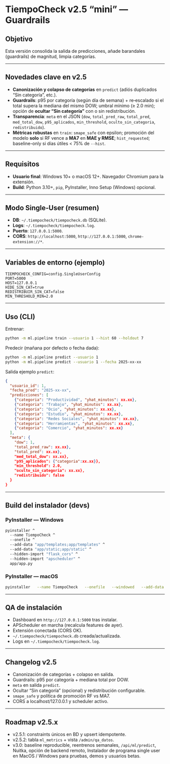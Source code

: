 # TiempoCheck v2.5 “mini” — Guardrails

## Objetivo
Esta versión consolida la salida de predicciones, añade barandales (guardrails) de magnitud, limpia categorías.

---

## Novedades clave en v2.5
- **Canonización y colapso de categorías** en `predict` (adiós duplicados “Sin categoría”, etc.).
- **Guardrails**: p95 por categoría (según día de semana) + re‑escalado si el total supera la mediana del mismo DOW; umbral mínimo (≥ 2.0 min); opción de **ocultar “Sin categoría”** con o sin redistribución.
- **Transparencia**: `meta` en el JSON (`dow`, `total_pred_raw`, `total_pred`, `med_total_dow`, `p95_aplicados`, `min_threshold`, `oculto_sin_categoria`, `redistribuido`).
- **Métricas robustas** en `train`: `smape_safe` con epsilon; promoción del modelo **solo** si RF vence a **MA7** en **MAE y RMSE**; `hist_requested`; baseline-only si días útiles < 75% de `--hist`.

---

## Requisitos
- **Usuario final**: Windows 10+ o macOS 12+. Navegador Chromium para la extensión.
- **Build**: Python 3.10+, `pip`, PyInstaller, Inno Setup (Windows) opcional.

---


## Modo Single‑User (resumen)
- **DB**: `~/.tiempocheck/tiempocheck.db` (SQLite).
- **Logs**: `~/.tiempocheck/tiempocheck.log`.
- **Puerto**: `127.0.0.1:5000`.
- **CORS**: `http://localhost:5000`, `http://127.0.0.1:5000`, `chrome-extension://*`.


---

## Variables de entorno (ejemplo)
```
TIEMPOCHECK_CONFIG=config.SingleUserConfig
PORT=5000
HOST=127.0.0.1
HIDE_SIN_CAT=true
REDISTRIBUIR_SIN_CAT=false
MIN_THRESHOLD_MIN=2.0
```

---


## Uso (CLI)
Entrenar:
```bash
python -m ml.pipeline train --usuario 1 --hist 60 --holdout 7
```
Predecir (mañana por defecto o fecha dada):
```bash
python -m ml.pipeline predict --usuario 1
python -m ml.pipeline predict --usuario 1 --fecha 2025-xx-xx
```


Salida ejemplo `predict`:
```json
{
  "usuario_id": 1,
  "fecha_pred": "2025-xx-xx",
  "predicciones": [
    {"categoria": "Productividad", "yhat_minutos": xx.xx},
    {"categoria": "Trabajo", "yhat_minutos": xx.xx},
    {"categoria": "Ocio", "yhat_minutos": xx.xx},
    {"categoria": "Estudio", "yhat_minutos": xx.xx},
    {"categoria": "Redes Sociales", "yhat_minutos": xx.xx},
    {"categoria": "Herramientas", "yhat_minutos": xx.xx},
    {"categoria": "Comercio", "yhat_minutos": xx.xx}
  ],
  "meta": {
    "dow": 1,
    "total_pred_raw": xx.xx},
    "total_pred": xx.xx},
    "med_total_dow": xx.xx},
    "p95_aplicados": {"categoria":xx.xx}},
    "min_threshold": 2.0,
    "oculto_sin_categoria": xx.xx},
    "redistribuido": false
  }
}
```

---

## Build del instalador (devs)

### PyInstaller — Windows
```bash
pyinstaller ^
  --name TiempoCheck ^
  --onefile ^
  --add-data "app/templates;app/templates" ^
  --add-data "app/static;app/static" ^
  --hidden-import "flask_cors" ^
  --hidden-import "apscheduler" ^
  app/app.py
```

### PyInstaller — macOS
```bash
pyinstaller   --name TiempoCheck   --onefile   --windowed   --add-data "app/templates:app/templates"   --add-data "app/static:app/static"   --hidden-import "flask_cors"   --hidden-import "apscheduler"   app/app.py
```

---

## QA de instalación
- Dashboard en `http://127.0.0.1:5000` tras instalar.
- APScheduler en marcha (recalcula features de ayer).
- Extensión conectada (CORS OK).
- `~/.tiempocheck/tiempocheck.db` creada/actualizada.
- Logs en `~/.tiempocheck/tiempocheck.log`.

---

## Changelog v2.5
- Canonización de categorías + colapso en salida.
- Guardrails: p95 por categoría + mediana total por DOW.
- `meta` en salida `predict`.
- Ocultar “Sin categoría” (opcional) y redistribución configurable.
- `smape_safe` y política de promoción RF vs MA7.
- CORS a localhost/127.0.0.1 y scheduler activo.

---

## Roadmap v2.5.x
- v2.5.1: constraints únicos en BD y upsert idempotente.
- v2.5.2: tabla `ml_metrics` + vista `/admin/qa_datos`.
- v3.0: baseline reproducible, reentrenos semanales, `/api/ml/predict`, Nuitka, opción de backend remoto, Instalador de programa single user en MacOS / Windows para pruebas, demos y usuarios betas.
